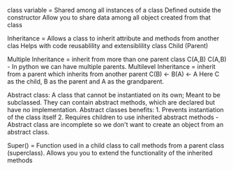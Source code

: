 class variable = Shared among all instances of a class
                Defined outside the constructor
                Allow you to share data among all object created from that class


Inheritance = Allows a class to inherit attribute and methods from another clas 
              Helps with code reusablility and extensiblility
              class Child (Parent)

Multiple Inheritance = inherit from more than one parent class C(A,B)
                        C(A,B) - In python we can have multiple parents.
Multilevel Inheritance = inherit from a parent which inherits from another parent
                        C(B) <- B(A) <- A
                        Here C as the child, B as the parent and A as the grandparent.

Abstract class: A class that cannot be instantiated on its own; Meant to be subclassed. 
                They can contain abstract methods, which are declared but have no implementation. 
                Abstract classes benefits:
                1. Prevents instantiation of the class itself
                2. Requires children to use inherited abstract methods
                - Abstract class are incomplete so we don't want to create an object from an abstract class.

Super() = Function used in a child class to call methods from a parent class (superclass). Allows you 
          you to extend the functionality of the inherited methods